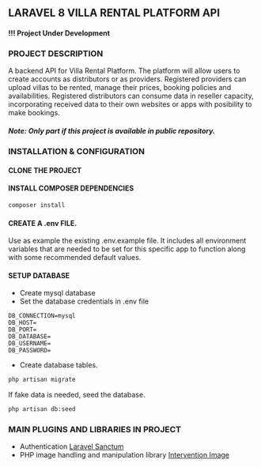 ## LARAVEL 8 VILLA RENTAL PLATFORM API
#### !!! Project Under Development

### PROJECT DESCRIPTION
A backend API for Villa Rental Platform. The platform will allow users to create accounts as distributors or as providers. Registered providers can upload villas to be rented, manage their prices, booking policies and availabilities. Registered distributors can consume data in reseller capacity, incorporating received data to their own websites or apps with posibility to make bookings. 
##### Note: Only part if this project is available in public repository.

### INSTALLATION & CONFIGURATION

#### CLONE THE PROJECT
#### INSTALL COMPOSER DEPENDENCIES
```bash
composer install
```
#### CREATE A .env FILE. 
Use as example the existing .env.example file. It includes all environment variables that are needed to be set for this specific app to function along with some recommended  default values.
#### SETUP DATABASE
  *  Create mysql database 
  *  Set the database credentials in .env file
```code
DB_CONNECTION=mysql
DB_HOST=
DB_PORT=
DB_DATABASE=
DB_USERNAME=
DB_PASSWORD=
```
  * Create database tables.
  ```bash
  php artisan migrate
  ```
  If fake data is needed, seed the database.
  ```bash
  php artisan db:seed 
  ```

### MAIN PLUGINS AND LIBRARIES IN PROJECT

* Authentication [Laravel Sanctum](https://github.com/laravel/sanctum)
* PHP image handling and manipulation library [Intervention Image](http://image.intervention.io/)

